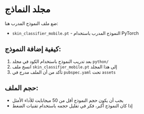 # مجلد النماذج

ضع ملف النموذج المدرب هنا:

- `skin_classifier_mobile.pt` - النموذج المدرب باستخدام PyTorch

## كيفية إضافة النموذج:

1. بعد تدريب النموذج باستخدام الكود في مجلد `python/`
2. انسخ ملف `skin_classifier_mobile.pt` إلى هذا المجلد
3. تأكد من أن الملف مدرج في `pubspec.yaml` تحت `assets`

## حجم الملف:

- يجب أن يكون حجم النموذج أقل من 50 ميجابايت للأداء الأمثل
- إذا كان النموذج أكبر، فكر في تقليل حجمه باستخدام تقنيات الضغط